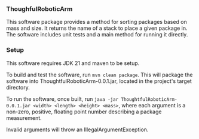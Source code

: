 ### ThoughfulRoboticArm ###

This software package provides a method for sorting packages based on mass and size. It returns the name of a stack to place a given package in. The software includes unit tests and a main method for running it directly.

### Setup

This software requires JDK 21 and maven to be setup.

To build and test the software, run `mvn clean package`. This will package the software into ThoughtfulRoboticArm-0.0.1.jar, located in the project's target directory.

To run the software, once built, run `java -jar ThoughtfulRoboticArm-0.0.1.jar <width> <length> <height> <mass>`, where each argument is a non-zero, positive, floating point number describing a package measurement.

Invalid arguments will throw an IllegalArgumentException.
